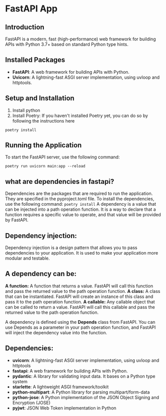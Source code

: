 # FastAPI App

## Introduction
FastAPI is a modern, fast (high-performance) web framework for building APIs with Python 3.7+ based on standard Python type hints.

## Installed Packages

- **FastAPI**: A web framework for building APIs with Python.
- **Uvicorn**: A lightning-fast ASGI server implementation, using uvloop and httptools.


## Setup and Installation

1. Install python
2. Install Poetry: If you haven't installed Poetry yet, you can do so by following the instructions here

`poetry install`

## Running the Application
To start the FastAPI server, use the following command:

`poetry run uvicorn main:app --reload`


## what are dependencies in fastapi?

Dependencies are the packages that are required to run the application. They are specified in the pyproject.toml
file. To install the dependencies, use the following command:
`poetry install`
A dependency is a value that can be injected into a path operation function. It is a way to declare that a function requires a specific value to operate, and that value will be provided by FastAPI.

## Dependency injection:
Dependency injection is a design pattern that allows you to pass dependencies to your application.
It is used to make your application more modular and testable.

## A dependency can be:

**A function:** A function that returns a value. FastAPI will call this function and pass the returned value to the path operation function.
**A class:** A class that can be instantiated. FastAPI will create an instance of this class and pass it to the path operation function.
**A callable:** Any callable object that can be called to return a value. FastAPI will call this callable and pass the returned value to the path operation function.

A dependency is defined using the **Depends** class from FastAPI. You can use Depends as a parameter in your path operation function, and FastAPI will inject the dependency value into the function.

## Dependencies:

- **uvicorn**: A lightning-fast ASGI server implementation, using uvloop and httptools
- **fastapi**: A web framework for building APIs with Python.
- **pydantic**: A library for validating input data. It bases on a Python type system
- **starlette**: A lightweight ASGI framework/toolkit
- **python-multipart**: A Python library for parsing multipart/form-data
- **python-jose**: A Python implementation of the JSON Object Signing and Encryption (JOSE)
- **pyjwt**: JSON Web Token implementation in Python

